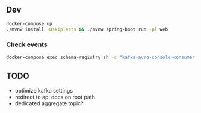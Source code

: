 
## Dev

```bash
docker-compose up
./mvnw install -DskipTests && ./mvnw spring-boot:run -pl web
```

### Check events

```bash
docker-compose exec schema-registry sh -c "kafka-avro-console-consumer --bootstrap-server kafka:29092 --topic job-log --from-beginning --property print.key=true --key-deserializer=org.apache.kafka.common.serialization.StringDeserializer"
```

## TODO

* optimize kafka settings
* redirect to api docs on root path
* dedicated aggregate topic?
